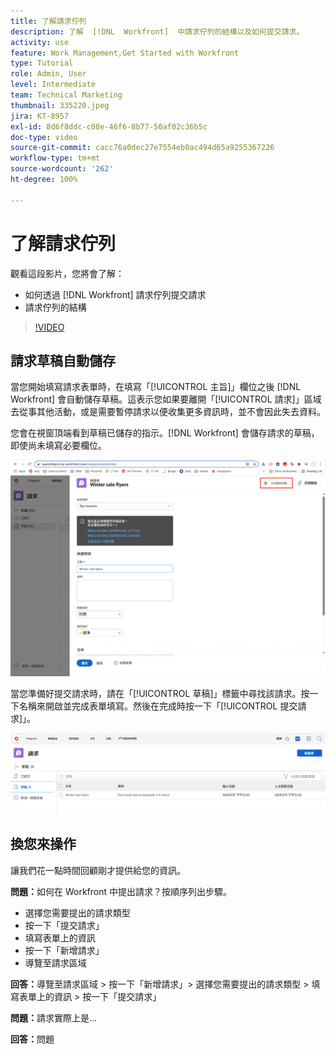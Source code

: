 ```yaml
---
title: 了解請求佇列
description: 了解  [!DNL  Workfront]  中請求佇列的結構以及如何提交請求。
activity: use
feature: Work Management,Get Started with Workfront
type: Tutorial
role: Admin, User
level: Intermediate
team: Technical Marketing
thumbnail: 335220.jpeg
jira: KT-8957
exl-id: 8d6f8ddc-c08e-46f6-8b77-50af02c36b5c
doc-type: video
source-git-commit: cacc76a0dec27e7554eb0ac494d65a9255367226
workflow-type: tm+mt
source-wordcount: '262'
ht-degree: 100%

---
```


# 了解請求佇列

觀看這段影片，您將會了解：

* 如何透過 [!DNL  Workfront] 請求佇列提交請求
* 請求佇列的結構

>[!VIDEO](https://video.tv.adobe.com/v/335220/?quality=12&learn=on)

## 請求草稿自動儲存

當您開始填寫請求表單時，在填寫「[!UICONTROL 主旨]」欄位之後 [!DNL Workfront] 會自動儲存草稿。這表示您如果要離開「[!UICONTROL 請求]」區域去從事其他活動，或是需要暫停請求以便收集更多資訊時，並不會因此失去資料。

您會在視窗頂端看到草稿已儲存的指示。[!DNL Workfront] 會儲存請求的草稿，即使尚未填寫必要欄位。

![影像顯示建立請求草稿](assets/queue-mgt-make-a-request-draft-1.png)

當您準備好提交請求時，請在「[!UICONTROL 草稿]」標籤中尋找該請求。按一下名稱來開啟並完成表單填寫。然後在完成時按一下「[!UICONTROL 提交請求]」。

![影像顯示取回請求草稿](assets/queue-mgt-make-a-request-draft-2.png)

## 換您來操作

讓我們花一點時間回顧剛才提供給您的資訊。

**問題：**&#x200B;如何在 Workfront 中提出請求？按順序列出步驟。

* 選擇您需要提出的請求類型
* 按一下「提交請求」
* 填寫表單上的資訊
* 按一下「新增請求」
* 導覽至請求區域


**回答：**&#x200B;導覽至請求區域 > 按一下「新增請求」> 選擇您需要提出的請求類型 > 填寫表單上的資訊 > 按一下「提交請求」

**問題：**&#x200B;請求實際上是...

**回答：**&#x200B;問題

<!---
You can also access request drafts from the [!UICONTROL Select a Request Type] menu at the top of the window. Select an option from the [!UICONTROL Recent Drafts] section, or start a new request by picking a queue from the [!UICONTROL New Requests] section. Fill everything out like normal, then submit the request.

<!---
image
--->

<!---
Let's take a minute to review the information you were just presented.

How do you make a request in Workfront? List the steps in order.
Choose the request type you need to make
Click Submit request
Fill out the information on the form
Click "New Request"
Navigate to the request area

Answer: Navigate to the request area>Click New Request>Choose the request type you need to make>Fill out the information on the form>Click Submit request

A request is really an......

Answer: Issue
--->
